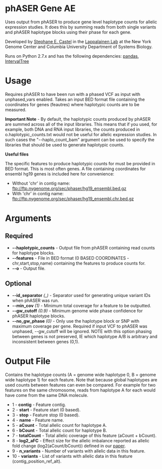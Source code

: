 # phASER Gene AE
Uses output from phASER to produce gene level haplotype counts for allelic expression studies. It does this by summing reads from both single variants and phASER haplotype blocks using their phase for each gene.

Developed by [Stephane E. Castel](mailto:scastel@nygenome.org) in the [Lappalainen Lab](http://tllab.org) at the New York Genome Center and Columbia University Department of Systems Biology.

Runs on Python 2.7.x and has the following dependencies: [pandas](http://pandas.pydata.org), [IntervalTree](https://github.com/jamescasbon/PyVCF)

# Usage
Requires phASER to have been run with a phased VCF as input with unphased_vars enabled. Takes an input BED format file containing the coordinates for genes (feautres) where haplotypic counts are to be measured.

**Important Note** - By default, the haplotypic counts produced by phASER are summed across all of the input libraries. This means that if you used, for example, both DNA and RNA input libraries, the counts produced in o.haplotypic_counts.txt would not be useful for allelic expression studies. In such cases the "--haplo_count_bam" argument can be used to specify the libraries that should be used to generate haplotypic counts.

**Useful files**

The specific features to produce haplotypic counts for must be provided in BED format. This is most often genes. A file containing coordinates for ensembl hg19 genes is included here for convenience:

* Without 'chr' in contig name: ftp://ftp.nygenome.org/sec/phaser/hg19_ensembl.bed.gz
* With 'chr' in contig name: ftp://ftp.nygenome.org/sec/phaser/hg19_ensembl.chr.bed.gz

# Arguments
## Required
* **--haplotypic_counts** - Output file from phASER containing read counts for haplotype blocks.
* **--features** - File in BED format (0 BASED COORDINATES - chr,start,stop,name) containing the features to produce counts for.
* **--o** - Output file.

## Optional
* **--id_separator** _(\_)_ - Separator used for generating unique variant IDs when phASER was run.
* **--min_cov** _(1)_ - Minimum total coverage for a feature to be outputted.
* **--gw_cutoff** _(0.9)_ - Minimum genome wide phase confidence for phASER haplotype blocks.
* **--no_gw_phase** _(0)_ - Only use the haplotype block or SNP with maximum coverage per gene. Required if input VCF to phASER was unphased, --gw_cutoff will be ignored. NOTE with this option phasing between genes is not preserved, IE which haplotype A/B is arbitrary and inconsistent between genes (0,1).

# Output File

Contains the haplotype counts (A = genome wide haplotype 0, B = genome wide haplotype 1) for each feature. Note that because global haplotypes are used counts between features can even be compared. For example for two features on the same chromosome, reads from haplotype A for each would have come from the same DNA molecule.

* 1 - **contig** - Feature contig.
* 2 - **start** - Feature start (0 based).
* 3 - **stop** - Feature stop (0 based).
* 4 - **name** - Feature name.
* 5 - **aCount** - Total allelic count for haplotype A.
* 6 - **bCount** - Total allelic count for haplotype B.
* 7 - **totalCount** - Total allelic coverage of this feature (aCount + bCount).
* 8 - **log2_aFC** - Effect size for the allelic imbalance reported as allelic fold change (log2(aCount/bCount)) defined in our [paper](http://biorxiv.org/content/early/2016/09/30/078717).
* 9 - **n_variants** - Number of variants with allelic data in this feature.
* 10 - **variants** - List of variants with allelic data in this feature (contig_position_ref_alt).
